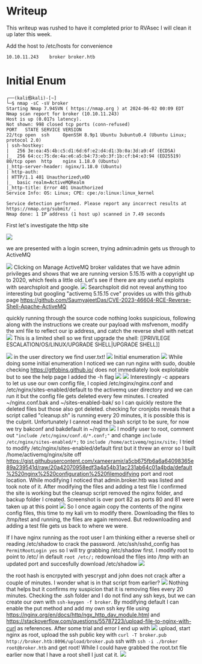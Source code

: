# Writeup

This writeup was rushed to have it completed prior to RVAsec I will clean it up later this week.




Add the host to /etc/hosts for convenience
```
10.10.11.243    broker broker.htb
```

# Initial Enum

```
┌──(kali㉿kali)-[~]
└─$ nmap -sC -sV broker 
Starting Nmap 7.94SVN ( https://nmap.org ) at 2024-06-02 00:09 EDT
Nmap scan report for broker (10.10.11.243)
Host is up (0.017s latency).
Not shown: 998 closed tcp ports (conn-refused)
PORT   STATE SERVICE VERSION
22/tcp open  ssh     OpenSSH 8.9p1 Ubuntu 3ubuntu0.4 (Ubuntu Linux; protocol 2.0)
| ssh-hostkey: 
|   256 3e:ea:45:4b:c5:d1:6d:6f:e2:d4:d1:3b:0a:3d:a9:4f (ECDSA)
|_  256 64:cc:75:de:4a:e6:a5:b4:73:eb:3f:1b:cf:b4:e3:94 (ED25519)
80/tcp open  http    nginx 1.18.0 (Ubuntu)
|_http-server-header: nginx/1.18.0 (Ubuntu)
| http-auth: 
| HTTP/1.1 401 Unauthorized\x0D
|_  basic realm=ActiveMQRealm
|_http-title: Error 401 Unauthorized
Service Info: OS: Linux; CPE: cpe:/o:linux:linux_kernel

Service detection performed. Please report any incorrect results at https://nmap.org/submit/ .
Nmap done: 1 IP address (1 host up) scanned in 7.49 seconds
```

First let's investigate the http site

![](https://gyrsec.github.io/zATTACHMENTS/Pasted%20image%2020240602002131.png)

we are presented with a login screen, trying admin:admin gets us through to ActiveMQ

![](https://gyrsec.github.io/zATTACHMENTS/Pasted%20image%2020240602002243.png)
Clicking on Manage ActiveMQ broker validates that we have admin privileges and shows that we are running version 5.15.15 with a copyright up to 2020, which feels a little old. Let's see if there are any useful exploits with searchsploit and google.
![](https://gyrsec.github.io/zATTACHMENTS/Pasted%20image%2020240602002852.png)
Searchsploit did not reveal anything too interesting but googling "activemq 5.15.15 cve" provides us with this github page https://github.com/SaumyajeetDas/CVE-2023-46604-RCE-Reverse-Shell-Apache-ActiveMQ

quickly running through the source code nothing looks suspicious, following along with the instructions we create our payload with msfvenom, modify the xml file to reflect our ip address, and catch the reverse shell with netcat
![](https://gyrsec.github.io/zATTACHMENTS/Pasted%20image%2020240602234613.png)
This is a limited shell so we first upgrade the shell: [[PRIVILEGE ESCALATION/OS/LINUX/UPGRADE SHELL|UPGRADE SHELL]]

![](https://gyrsec.github.io/zATTACHMENTS/Pasted%20image%2020240602235003.png)
in the user directory we find user.txt!
![](https://gyrsec.github.io/zATTACHMENTS/Pasted%20image%2020240602235447.png)
Initial enumeration
![](https://gyrsec.github.io/zATTACHMENTS/Pasted%20image%2020240603002319.png)
While doing some initial enumeration I noticed we can run nginx with sudo, double checking https://gtfobins.github.io/ does not immediately look exploitable but to see the help page I added the -h flag
![](https://gyrsec.github.io/zATTACHMENTS/Pasted%20image%2020240602235612.png)
![](https://gyrsec.github.io/zATTACHMENTS/Pasted%20image%2020240603224120.png)
Interestingly -c appears to let us use our own config file, I copied /etc/nginx/nginx.conf and /etc/nginx/sites-enabled/default to the activemq user directory and we can run it but the config file gets deleted every few minutes. I created ~/nginx.conf.bak and ~/sites-enabled-bak/ so I can quickly restore the deleted files but those also got deleted. checking for cronjobs reveals that a script called "cleanup.sh" is running every 20 minutes, it is possible this is the culprit. Unfortunately I cannot read the bash script to be sure, for now we try bakconf and bakdefault in ~/nginx
![](https://gyrsec.github.io/zATTACHMENTS/Pasted%20image%2020240603224921.png)
I modify user to root, comment out `"include /etc/nginx/conf.d/*.conf;"` and change `include /etc/nginx/sites-enabled/*;` to `include /home/activemq/nginx/site;` I tried to modify /etc/nginx/sites-enabled/default first but it threw an error so I built /home/activemq/nginx/site off https://gist.githubusercontent.com/xameeramir/a5cb675fb6a6a64098365e89a239541d/raw/20a42070958edf3a4a54b31ac231ab64c01a4bda/default%2520nginx%2520configuration%2520filemodifying port and root location. While modifying I noticed that admin.broker.htb was listed and took note of it. After modifying the files and adding a test file I confirmed the site is working but the cleanup script removed the nginx folder, and backup folder I created. Screenshot is over port 82 as ports 80 and 81 were taken up at this point
![](https://gyrsec.github.io/zATTACHMENTS/Pasted%20image%2020240603230217.png)
So I once again copy the contents of the nginx config files, this time to my kali vm to modify there. Downloading the files to /tmp/test and running, the files are again removed. But redownloading and adding a test file gets us back to where we were.

If I have nginx running as the root user I am thinking either a reverse shell or reading /etc/shadow to crack the password. /etc/ssh/sshd_config has `PermitRootLogin yes` so I will try grabbing /etc/shadow first. I modify root to point to /etc/ in default `root /etc/;` redownload the files into /tmp with an updated port and succesfully download /etc/shadow
![](https://gyrsec.github.io/zATTACHMENTS/Pasted%20image%2020240603233756.png)

the root hash is encrpyted with yescrypt and john does not crack after a couple of minutes. I wonder what is in that script from earlier?
![](https://gyrsec.github.io/zATTACHMENTS/Pasted%20image%2020240604002518.png)
Nothing that helps but it confirms my suspicion that it is removing files every 20 minutes. Checking the .ssh folder and I do not find any ssh keys, but we can create our own with `ssh-keygen -f broker`. By modifying default I can enable the put method and add my own ssh key file using https://nginx.org/en/docs/http/ngx_http_dav_module.html and https://stackoverflow.com/questions/55787223/upload-file-to-nginx-with-curl as references. After some trial and error I end up with
![](https://gyrsec.github.io/zATTACHMENTS/Pasted%20image%2020240604011757.png)
upload, start nginx as root, upload the ssh public key with `curl -T broker.pub http://broker.htb:8096/upload/broker.pub`
ssh with `ssh -i ./broker root@broker.htb` and get root!
While I could have grabbed the root.txt file earlier now that I have a root shell I just cat it.
![](https://gyrsec.github.io/zATTACHMENTS/Pasted%20image%2020240604012250.png)